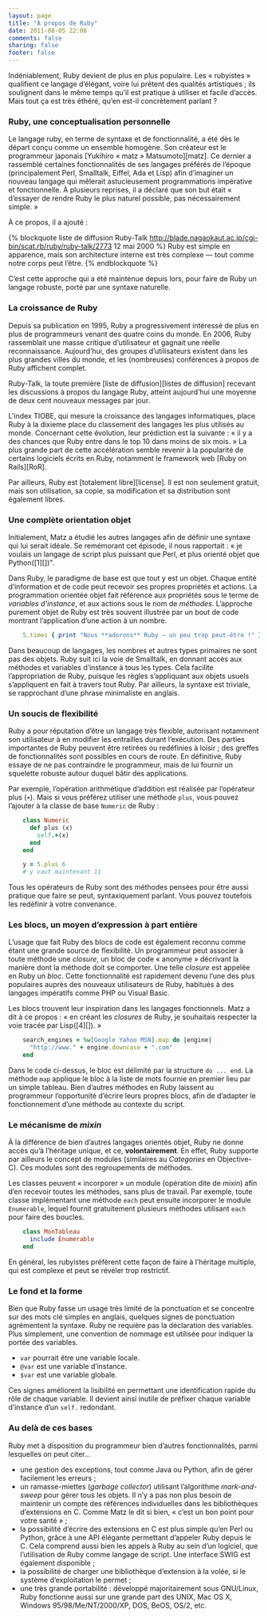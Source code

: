 ```yaml
---
layout: page
title: "À propos de Ruby"
date: 2011-08-05 22:08
comments: false
sharing: false
footer: false
---
```

Indéniablement, Ruby devient de plus en plus populaire. Les « rubyistes
» qualifient ce langage d’élégant, voire lui prêtent des qualités
artistiques ; ils soulignent dans le même temps qu’il est pratique à
utiliser et facile d’accès. Mais tout ça est très éthéré, qu’en est-il
concrètement parlant ?

### Ruby, une conceptualisation personnelle

Le langage ruby, en terme de syntaxe et de fonctionnalité, a été dès le
départ conçu comme un ensemble homogène. Son créateur est le programmeur
japonais [Yukihiro « matz » Matsumoto][matz]. Ce dernier a rassemblé certaines fonctionnalités de ses
langages préférés de l’époque (principalement Perl, Smalltalk, Eiffel,
Ada et Lisp) afin d’imaginer un nouveau langage qui mêlerait
astucieusement programmations impérative et fonctionnelle. À plusieurs
reprises, il a déclaré que son but était « d’essayer de rendre Ruby le
plus naturel possible, pas nécessairement simple. »

À ce propos, il a ajouté :

{% blockquote liste de diffusion Ruby-Talk http://blade.nagaokaut.ac.jp/cgi-bin/scat.rb/ruby/ruby-talk/2773 12 mai 2000 %}
Ruby est simple en apparence, mais son architecture interne est très complexe — tout comme notre corps peut l’être.
{% endblockquote %}

C’est cette approche qui a été maintenue depuis lors, pour faire de Ruby
un langage robuste, porté par une syntaxe naturelle.

### La croissance de Ruby

Depuis sa publication en 1995, Ruby a progressivement intéressé de plus
en plus de programmeurs venant des quatre coins du monde. En 2006, Ruby
rassemblait une masse critique d’utilisateur et gagnait une réelle
reconnaissance. Aujourd’hui, des groupes d’utilisateurs existent dans
les plus grandes villes du monde, et les (nombreuses) conférences à
propos de Ruby affichent complet.

Ruby-Talk, la toute première [liste de diffusion][listes de diffusion] recevant les
discussions à propos du langage Ruby, atteint aujourd’hui une moyenne de
deux cent nouveaux messages par jour.

L’index TIOBE, qui mesure la croissance des langages informatiques,
place Ruby à la dixieme place du classement des langages les plus
utilisés au monde. Concernant cette évolution, leur prédiction est la
suivante : « il y a des chances que Ruby entre dans le top 10 dans moins
de six mois. » La plus grande part de cette accélération semble revenir
à la popularité de certains logiciels écrits en Ruby, notamment le
framework web [Ruby on Rails][RoR].

Par ailleurs, Ruby est [totalement libre][license]. Il est non seulement
gratuit, mais son utilisation, sa copie, sa modification et sa
distribution sont également libres.
### Une complète orientation objet

Initialement, Matz a étudié les autres langages afin de définir une
syntaxe qui lui serait idéale. Se remémorant cet épisode, il nous
rapportait : « je voulais un langage de script plus puissant que Perl,
et plus orienté objet que Python([1][])".

Dans Ruby, le paradigme de base est que tout y est un objet. Chaque
entité d’information et de code peut recevoir ses propres propriétés et
actions. La programmation orientée objet fait référence aux propriétés
sous le terme de *variables d’instance*, et aux actions sous le nom de
*méthodes*. L’approche purement objet de Ruby est très souvent illustrée
par un bout de code montrant l’application d’une action à un nombre.

``` ruby
    5.times { print "Nous **adorons** Ruby — un peu trop peut-être !" }
```

Dans beaucoup de langages, les nombres et autres types primaires ne sont
pas des objets. Ruby suit ici la voie de Smalltalk, en donnant accès aux
méthodes et variables d’instance à tous les types. Cela facilite
l’appropriation de Ruby, puisque les règles s’appliquant aux objets
usuels s’appliquent en fait à travers tout Ruby. Par ailleurs, la
syntaxe est triviale, se rapprochant d’une phrase minimaliste en
anglais.

### Un soucis de flexibilité

Ruby a pour réputation d’être un langage très flexible, autorisant
notamment son utilisateur à en modifier les entrailles durant
l’exécution. Des parties importantes de Ruby peuvent être retirées ou
redéfinies à loisir ; des greffes de fonctionnalités sont possibles en
cours de route. En définitive, Ruby essaye de ne pas contraindre le
programmeur, mais de lui fournir un squelette robuste autour duquel
bâtir des applications.

Par exemple, l’opération arithmétique d’addition est réalisée par
l’opérateur plus (`+`). Mais si vous préférez utiliser une méthode
`plus`, vous pouvez l’ajouter à la classe de base `Numeric` de Ruby :

``` ruby
    class Numeric
      def plus (x)
        self.+(x)
      end
    end

    y = 5.plus 6
    # y vaut maintenant 11
```

Tous les opérateurs de Ruby sont des méthodes pensées pour être aussi
pratique que faire se peut, syntaxiquement parlant. Vous pouvez
toutefois les redéfinir à votre convenance.

### Les blocs, un moyen d’expression à part entière

L’usage que fait Ruby des blocs de code est également reconnu comme
étant une grande source de flexibilité. Un programmeur peut associer à
toute méthode une *closure*, un bloc de code « anonyme » décrivant la
manière dont la méthode doit se comporter. Une telle *closure* est
appelée en Ruby un *bloc*. Cette fonctionnalité est rapidement devenu
l’une des plus populaires auprès des nouveaux utilisateurs de Ruby,
habitués à des langages impératifs comme PHP ou Visual Basic.

Les blocs trouvent leur inspiration dans les langages fonctionnels. Matz
a dit à ce propos : « en créant les *closures* de Ruby, je souhaitais
respecter la voie tracée par Lisp([4][]). »

``` ruby
    search_engines = %w[Google Yahoo MSN].map do |engine|
      "http://www." + engine.downcase + ".com"
    end
```

Dans le code ci-dessus, le bloc est délimité par la structure
`do ... end`. La méthode `map` applique le bloc à la liste de mots
fournie en premier lieu par un simple tableau. Bien d’autres méthodes en
Ruby laissent au programmeur l’opportunité d’écrire leurs propres blocs,
afin de d’adapter le fonctionnement d’une méthode au contexte du script.

### Le mécanisme de *mixin*

À la différence de bien d’autres langages orientés objet, Ruby ne donne
accès qu’à l’héritage unique, et ce, **volontairement**. En effet, Ruby
supporte par ailleurs le concept de modules (similaires au *Categories*
en Objective-C). Ces modules sont des regroupements de méthodes.

Les classes peuvent « incorporer » un module (opération dite de *mixin*)
afin d’en recevoir toutes les méthodes, sans plus de travail. Par
exemple, toute classe implémentant une méthode `each` peut ensuite
incorporer le module `Enumerable`, lequel fournit gratuitement plusieurs
méthodes utilisant `each` pour faire des boucles.

``` ruby
    class MonTableau
      include Enumerable
    end
```

En général, les rubyistes préfèrent cette façon de faire à l’héritage
multiple, qui est complexe et peut se révéler trop restrictif.

### Le fond et la forme

Bien que Ruby fasse un usage très limité de la ponctuation et se
concentre sur des mots clé simples en anglais, quelques signes de
ponctuation agrémentent la syntaxe. Ruby ne requière pas la déclaration
des variables. Plus simplement, une convention de nommage est utilisée
pour indiquer la portée des variables.

- `var` pourrait être une variable locale.
- `@var` est une variable d’instance.
- `$var` est une variable globale.

Ces signes améliorent la lisibilité en permettant une identification
rapide du rôle de chaque variable. Il devient ainsi inutile de préfixer
chaque variable d’instance d’un `self.` redondant.

### Au delà de ces bases

Ruby met à disposition du programmeur bien d’autres fonctionnalités,
parmi lesquelles on peut citer…

-   une gestion des exceptions, tout comme Java ou Python, afin de gérer
    facilement les erreurs ;
-   un ramasse-miettes (*garbage collector*) utilisant l’algorithme
    *mark-and-sweep* pour gérer tous les objets. Il n’y a pas non plus
    besoin de maintenir un compte des références individuelles dans les
    bibliothèques d’extensions en C. Comme Matz le dit si bien, « c’est
    un bon point pour votre santé » ;
-   la possibilité d’écrire des extensions en C est plus simple qu’en
    Perl ou Python, grâce à une API élégante permettant d’appeler Ruby
    depuis le C. Cela comprend aussi bien les appels à Ruby au sein d’un
    logiciel, que l’utilisation de Ruby comme langage de script. Une
    interface SWIG est également disponible ;
-   la possibilité de charger une bibliothèque d’extension à la volée,
    si le système d’exploitation le permet ;
-   une très grande portabilité : développé majoritairement sous
    GNU/Linux, Ruby fonctionne aussi sur une grande part des UNIX, Mac
    OS X, Windows 95/98/Me/NT/2000/XP, DOS, BeOS, OS/2, etc.
